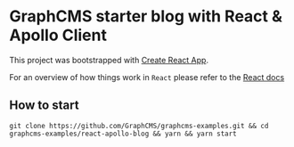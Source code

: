 # GraphCMS starter blog with React & Apollo Client

This project was bootstrapped with [Create React App](https://github.com/facebookincubator/create-react-app).

For an overview of how things work in `React` please refer to the [React docs](https://reactjs.org/docs/hello-world.html)

## How to start
```
git clone https://github.com/GraphCMS/graphcms-examples.git && cd graphcms-examples/react-apollo-blog && yarn && yarn start
```
